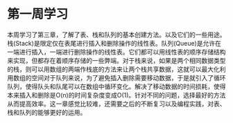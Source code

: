 # 第一周学习

本周学习了第三章，了解了表、栈和队列的基本创建方法。以及它们的一些用途。栈(Stack)是限定仅在表尾进行插入和删除操作的线性表。队列(Queue)是允许在一端进行插入，一端进行删除操作的线性表。它们都可以用线性表的顺序存储结构来实现，但都存在着顺序存储的一些弊端。对于栈来说，如果是两个相同数据类型的栈，则可以用数组的两端作栈底的方法来让两个栈共享数据，这就可以最大化利用数组的空间对于队列来说，为了避免插入删除需要移动数据，于是就引入了循环队列，使得队头和队尾可以在数组中循环变化。解决了移动数据的时间损耗，使得本来插入和删除是O(n)的时间复杂度变成O(1)。针对不同的问题，选择最好的方法从而提高效率。这一章感觉比较难，还需要之后的不断复习以及编程实践，对表、栈和队列的能够更好的运用。

